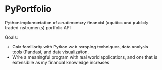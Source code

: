 # PyPortfolio
Python implementation of a rudimentary financial (equities and publicly traded instruments) portfolio API

Goals:
  - Gain familiarity with Python web scraping techniques, data analysis tools (Pandas), and data visualization.
  - Write a meaningful program with real world applications, and one that is extensibile as my financial knowledge increases
